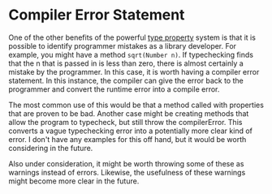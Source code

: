 # Compiler Error Statement

One of the other benefits of the powerful [type property](typeSystem.md) system is that it is possible to identify programmer mistakes as a library developer. For example, you might have a method `sqrt(Number n)`. If typechecking finds that the n that is passed in is less than zero, there is almost certainly a mistake by the programmer. In this case, it is worth having a compiler error statement. In this instance, the compiler can give the error back to the programmer and convert the runtime error into a compile error.

The most common use of this would be that a method called with properties that are proven to be bad. Another case might be creating methods that allow the program to typecheck, but still throw the compilerError. This converts a vague typechecking error into a potentially more clear kind of error. I don't have any examples for this off hand, but it would be worth considering in the future.

Also under consideration, it might be worth throwing some of these as warnings instead of errors. Likewise, the usefulness of these warnings might become more clear in the future.

